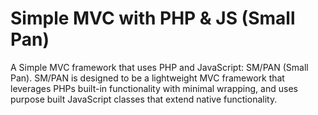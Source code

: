 # Simple MVC with PHP & JS (Small Pan)

A Simple MVC framework that uses PHP and JavaScript: SM/PAN (Small Pan). SM/PAN is designed to be a lightweight MVC framework that leverages PHPs built-in functionality with minimal wrapping, and uses purpose built JavaScript classes that extend native functionality.
